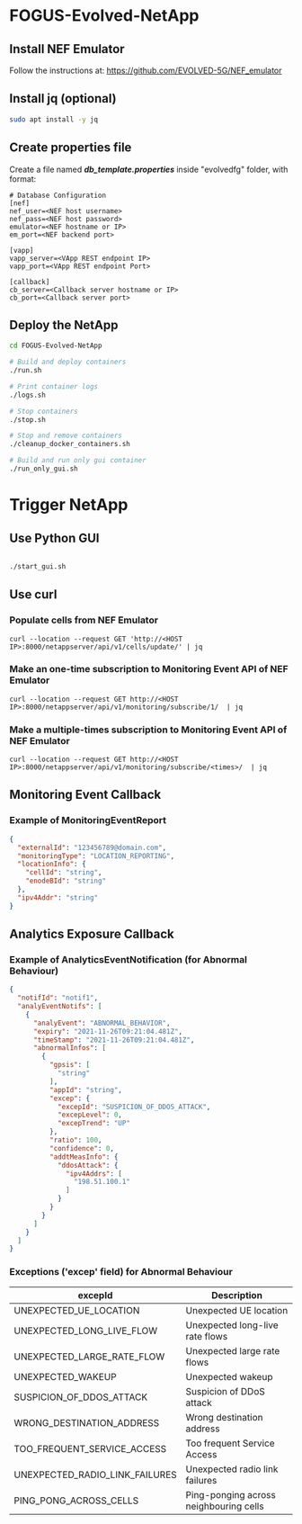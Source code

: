 # FOGUS-Evolved-NetApp

## Install NEF Emulator

Follow the instructions at:
https://github.com/EVOLVED-5G/NEF_emulator

## Install jq (optional)

```bash
sudo apt install -y jq
```

## Create properties file
Create a file named **_db_template.properties_** inside "evolvedfg" folder, with format:
```properties
# Database Configuration
[nef]
nef_user=<NEF host username>
nef_pass=<NEF host password>
emulator=<NEF hostname or IP>
em_port=<NEF backend port>

[vapp]
vapp_server=<VApp REST endpoint IP>
vapp_port=<VApp REST endpoint Port>

[callback]
cb_server=<Callback server hostname or IP>
cb_port=<Callback server port>
```

## Deploy the NetApp
```bash
cd FOGUS-Evolved-NetApp

# Build and deploy containers
./run.sh

# Print container logs
./logs.sh

# Stop containers
./stop.sh

# Stop and remove containers
./cleanup_docker_containers.sh

# Build and run only gui container
./run_only_gui.sh
```

# Trigger NetApp
## Use Python GUI
```bash

./start_gui.sh
```
## Use curl
### Populate cells from NEF Emulator
```
curl --location --request GET 'http://<HOST IP>:8000/netappserver/api/v1/cells/update/' | jq
```
### Make an one-time subscription to Monitoring Event API of NEF Emulator
```
curl --location --request GET http://<HOST IP>:8000/netappserver/api/v1/monitoring/subscribe/1/  | jq
```
### Make a multiple-times subscription to Monitoring Event API of NEF Emulator
```
curl --location --request GET http://<HOST IP>:8000/netappserver/api/v1/monitoring/subscribe/<times>/  | jq
```

## Monitoring Event Callback
### Example of MonitoringEventReport
```json
{
  "externalId": "123456789@domain.com",
  "monitoringType": "LOCATION_REPORTING",
  "locationInfo": {
    "cellId": "string",
    "enodeBId": "string"
  },
  "ipv4Addr": "string"
}
```

## Analytics Exposure Callback
### Example of AnalyticsEventNotification (for Abnormal Behaviour)
```json
{
  "notifId": "notif1",
  "analyEventNotifs": [
    {
      "analyEvent": "ABNORMAL_BEHAVIOR",
      "expiry": "2021-11-26T09:21:04.481Z",
      "timeStamp": "2021-11-26T09:21:04.481Z",
      "abnormalInfos": [
        {
          "gpsis": [
            "string"
          ],
          "appId": "string",
          "excep": {
            "excepId": "SUSPICION_OF_DDOS_ATTACK",
            "excepLevel": 0,
            "excepTrend": "UP"
          },
          "ratio": 100,
          "confidence": 0,
          "addtMeasInfo": {
            "ddosAttack": {
              "ipv4Addrs": [
                "198.51.100.1"
              ]
            }
          }
        }
      ]
    }
  ]
}
```

### Exceptions ('excep' field) for Abnormal Behaviour
| excepId  | Description |
| ------------- | ------------- |
| UNEXPECTED_UE_LOCATION  | Unexpected UE location  |
| UNEXPECTED_LONG_LIVE_FLOW  | Unexpected long-live rate flows  |
| UNEXPECTED_LARGE_RATE_FLOW | Unexpected large rate flows  |
| UNEXPECTED_WAKEUP  | Unexpected wakeup  |
| SUSPICION_OF_DDOS_ATTACK  | Suspicion of DDoS attack  |
| WRONG_DESTINATION_ADDRESS  | Wrong destination address  |
| TOO_FREQUENT_SERVICE_ACCESS  | Too frequent Service Access  |
| UNEXPECTED_RADIO_LINK_FAILURES  | Unexpected radio link failures  |
| PING_PONG_ACROSS_CELLS  | Ping-ponging across neighbouring cells  |